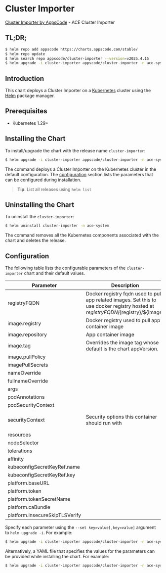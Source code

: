 # Cluster Importer

[Cluster Importer by AppsCode](https://github.com/appscode-cloud) - ACE Cluster Importer

## TL;DR;

```bash
$ helm repo add appscode https://charts.appscode.com/stable/
$ helm repo update
$ helm search repo appscode/cluster-importer --version=v2025.4.15
$ helm upgrade -i cluster-importer appscode/cluster-importer -n ace-system --create-namespace --version=v2025.4.15
```

## Introduction

This chart deploys a Cluster Importer on a [Kubernetes](http://kubernetes.io) cluster using the [Helm](https://helm.sh) package manager.

## Prerequisites

- Kubernetes 1.29+

## Installing the Chart

To install/upgrade the chart with the release name `cluster-importer`:

```bash
$ helm upgrade -i cluster-importer appscode/cluster-importer -n ace-system --create-namespace --version=v2025.4.15
```

The command deploys a Cluster Importer on the Kubernetes cluster in the default configuration. The [configuration](#configuration) section lists the parameters that can be configured during installation.

> **Tip**: List all releases using `helm list`

## Uninstalling the Chart

To uninstall the `cluster-importer`:

```bash
$ helm uninstall cluster-importer -n ace-system
```

The command removes all the Kubernetes components associated with the chart and deletes the release.

## Configuration

The following table lists the configurable parameters of the `cluster-importer` chart and their default values.

|           Parameter            |                                                             Description                                                              |                                                                    Default                                                                     |
|--------------------------------|--------------------------------------------------------------------------------------------------------------------------------------|------------------------------------------------------------------------------------------------------------------------------------------------|
| registryFQDN                   | Docker registry fqdn used to pull app related images. Set this to use docker registry hosted at ${registryFQDN}/${registry}/${image} | <code>ghcr.io</code>                                                                                                                           |
| image.registry                 | Docker registry used to pull app container image                                                                                     | <code>appscode</code>                                                                                                                          |
| image.repository               | App container image                                                                                                                  | <code>ace</code>                                                                                                                               |
| image.tag                      | Overrides the image tag whose default is the chart appVersion.                                                                       | <code>""</code>                                                                                                                                |
| image.pullPolicy               |                                                                                                                                      | <code>Always</code>                                                                                                                            |
| imagePullSecrets               |                                                                                                                                      | <code>[]</code>                                                                                                                                |
| nameOverride                   |                                                                                                                                      | <code>""</code>                                                                                                                                |
| fullnameOverride               |                                                                                                                                      | <code>""</code>                                                                                                                                |
| args                           |                                                                                                                                      | <code>[]</code>                                                                                                                                |
| podAnnotations                 |                                                                                                                                      | <code>{}</code>                                                                                                                                |
| podSecurityContext             |                                                                                                                                      | <code>{}</code>                                                                                                                                |
| securityContext                | Security options this container should run with                                                                                      | <code>{"allowPrivilegeEscalation":false,"capabilities":{"drop":["ALL"]},"runAsNonRoot":true,"seccompProfile":{"type":"RuntimeDefault"}}</code> |
| resources                      |                                                                                                                                      | <code>{}</code>                                                                                                                                |
| nodeSelector                   |                                                                                                                                      | <code>{}</code>                                                                                                                                |
| tolerations                    |                                                                                                                                      | <code>[]</code>                                                                                                                                |
| affinity                       |                                                                                                                                      | <code>{}</code>                                                                                                                                |
| kubeconfigSecretKeyRef.name    |                                                                                                                                      | <code>""</code>                                                                                                                                |
| kubeconfigSecretKeyRef.key     |                                                                                                                                      | <code>""</code>                                                                                                                                |
| platform.baseURL               |                                                                                                                                      | <code>""</code>                                                                                                                                |
| platform.token                 |                                                                                                                                      | <code>""</code>                                                                                                                                |
| platform.tokenSecretName       |                                                                                                                                      | <code>""</code>                                                                                                                                |
| platform.caBundle              |                                                                                                                                      | <code>""</code>                                                                                                                                |
| platform.insecureSkipTLSVerify |                                                                                                                                      | <code>false</code>                                                                                                                             |


Specify each parameter using the `--set key=value[,key=value]` argument to `helm upgrade -i`. For example:

```bash
$ helm upgrade -i cluster-importer appscode/cluster-importer -n ace-system --create-namespace --version=v2025.4.15 --set registryFQDN=ghcr.io
```

Alternatively, a YAML file that specifies the values for the parameters can be provided while
installing the chart. For example:

```bash
$ helm upgrade -i cluster-importer appscode/cluster-importer -n ace-system --create-namespace --version=v2025.4.15 --values values.yaml
```
